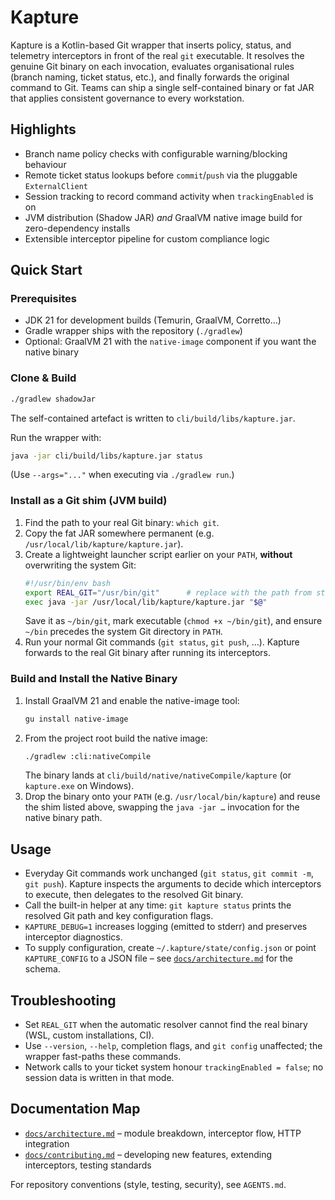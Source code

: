 # Kapture

Kapture is a Kotlin-based Git wrapper that inserts policy, status, and telemetry interceptors in front of the real `git`
executable. It resolves the genuine Git binary on each invocation, evaluates organisational rules (branch naming,
ticket status, etc.), and finally forwards the original command to Git. Teams can ship a single self-contained binary or
fat JAR that applies consistent governance to every workstation.

## Highlights
- Branch name policy checks with configurable warning/blocking behaviour
- Remote ticket status lookups before `commit`/`push` via the pluggable `ExternalClient`
- Session tracking to record command activity when `trackingEnabled` is on
- JVM distribution (Shadow JAR) *and* GraalVM native image build for zero-dependency installs
- Extensible interceptor pipeline for custom compliance logic

## Quick Start

### Prerequisites
- JDK 21 for development builds (Temurin, GraalVM, Corretto…)
- Gradle wrapper ships with the repository (`./gradlew`)
- Optional: GraalVM 21 with the `native-image` component if you want the native binary

### Clone & Build
```bash
./gradlew shadowJar
```
The self-contained artefact is written to `cli/build/libs/kapture.jar`.

Run the wrapper with:
```bash
java -jar cli/build/libs/kapture.jar status
```
(Use `--args="..."` when executing via `./gradlew run`.)

### Install as a Git shim (JVM build)
1. Find the path to your real Git binary: `which git`.
2. Copy the fat JAR somewhere permanent (e.g. `/usr/local/lib/kapture/kapture.jar`).
3. Create a lightweight launcher script earlier on your `PATH`, **without** overwriting the system Git:
   ```bash
   #!/usr/bin/env bash
   export REAL_GIT="/usr/bin/git"      # replace with the path from step 1
   exec java -jar /usr/local/lib/kapture/kapture.jar "$@"
   ```
   Save it as `~/bin/git`, mark executable (`chmod +x ~/bin/git`), and ensure `~/bin` precedes the system Git directory
   in `PATH`.
4. Run your normal Git commands (`git status`, `git push`, …). Kapture forwards to the real Git binary after running
   its interceptors.

### Build and Install the Native Binary
1. Install GraalVM 21 and enable the native-image tool:
   ```bash
   gu install native-image
   ```
2. From the project root build the native image:
   ```bash
   ./gradlew :cli:nativeCompile
   ```
   The binary lands at `cli/build/native/nativeCompile/kapture` (or `kapture.exe` on Windows).
3. Drop the binary onto your `PATH` (e.g. `/usr/local/bin/kapture`) and reuse the shim listed above, swapping the
   `java -jar …` invocation for the native binary path.

## Usage
- Everyday Git commands work unchanged (`git status`, `git commit -m`, `git push`). Kapture inspects the arguments to
  decide which interceptors to execute, then delegates to the resolved Git binary.
- Call the built-in helper at any time: `git kapture status` prints the resolved Git path and key configuration flags.
- `KAPTURE_DEBUG=1` increases logging (emitted to stderr) and preserves interceptor diagnostics.
- To supply configuration, create `~/.kapture/state/config.json` or point `KAPTURE_CONFIG` to a JSON file – see
  [`docs/architecture.md`](docs/architecture.md) for the schema.

## Troubleshooting
- Set `REAL_GIT` when the automatic resolver cannot find the real binary (WSL, custom installations, CI).
- Use `--version`, `--help`, completion flags, and `git config` unaffected; the wrapper fast-paths these commands.
- Network calls to your ticket system honour `trackingEnabled = false`; no session data is written in that mode.

## Documentation Map
- [`docs/architecture.md`](docs/architecture.md) – module breakdown, interceptor flow, HTTP integration
- [`docs/contributing.md`](docs/contributing.md) – developing new features, extending interceptors, testing standards

For repository conventions (style, testing, security), see `AGENTS.md`.
